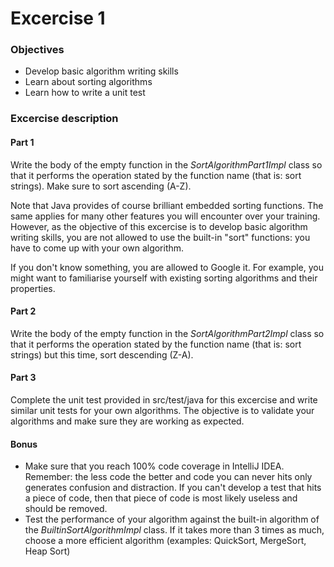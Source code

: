 # Excercise 1

### Objectives
- Develop basic algorithm writing skills
- Learn about sorting algorithms
- Learn how to write a unit test

### Excercise description

#### Part 1
Write the body of the empty function in the *SortAlgorithmPart1Impl* class so that it performs the
operation stated by the function name (that is: sort strings). Make sure to sort ascending (A-Z).

Note that Java provides of course brilliant embedded sorting functions. The same applies for many other features you
will encounter over your training. However, as the objective of this excercise is to develop basic algorithm writing
skills, you are not allowed to use the built-in "sort" functions: you have to come up with your own algorithm.

If you don't know something, you are allowed to Google it. For example, you might want to familiarise
yourself with existing sorting algorithms and their properties.

#### Part 2
Write the body of the empty function in the *SortAlgorithmPart2Impl* class so that it performs the
operation stated by the function name (that is: sort strings) but this time, sort descending (Z-A).

#### Part 3
Complete the unit test provided in src/test/java for this excercise and write similar unit tests for
your own algorithms. The objective is to validate your algorithms and make sure they are working as
expected.

#### Bonus
- Make sure that you reach 100% code coverage in IntelliJ IDEA. Remember: the less code the better and code you can
  never hits only generates confusion and distraction. If you can't develop a test that hits a piece of code, then that
  piece of code is most likely useless and should be removed.
- Test the performance of your algorithm against the built-in algorithm of the *BuiltinSortAlgorithmImpl* class. If it
  takes more than 3 times as much, choose a more efficient algorithm (examples: QuickSort, MergeSort, Heap Sort)


